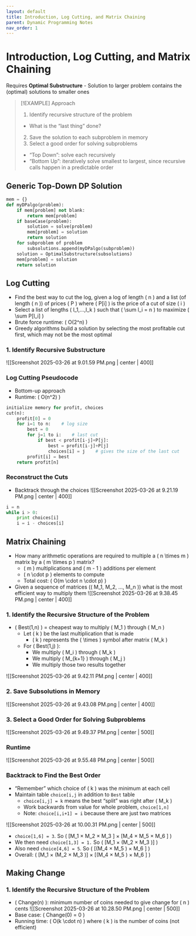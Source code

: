 ```yaml
---
layout: default
title: Introduction, Log Cutting, and Matrix Chaining
parent: Dynamic Programming Notes
nav_order: 1
---
```

# Introduction, Log Cutting, and Matrix Chaining
Requires **Optimal Substructure**
	- Solution to larger problem contains the (optimal) solutions to smaller ones

> [!EXAMPLE] Approach
> 1. Identify recursive structure of the problem
> 	- What is the “last thing” done?
> 2. Save the solution to each subproblem in memory
> 3. Select a good order for solving subproblems
> 	- “Top Down”: solve each recursively
> 	- “Bottom Up”: iteratively solve smallest to largest, since recursive calls happen in a predictable order

## Generic Top-Down DP Solution
```Python
mem = {}
def myDPalgo(problem):
	if mem[problem] not blank:
		return mem[problem]
	if baseCase(problem):
		solution = solve(problem)
		mem[problem] = solution
		return solution
	for subproblem of problem
		subsolutions.append(myDPalgo(subproblem))
	solution = OptimalSubstructure(subsolutions)
	mem[problem] = solution
	return solution
```

## Log Cutting
- Find the best way to cut the log, given a log of length \( n \) and a list (of length \( n \)) of prices \( P \) where \( P[i] \) is the price of a cut of size \( i \)
- Select a list of lengths \( l_1,…,l_k \) such that \( \sum l_i = n \) to maximize \( \sum P[l_i] \)
- Brute force runtime: \( O(2^n) \)
- Greedy algorithms build a solution by selecting the most profitable cut first, which may not be the most optimal

### 1. Identify Recursive Substructure
![[Screenshot 2025-03-26 at 9.01.59 PM.png | center | 400]]

### Log Cutting Pseudocode
- Bottom-up approach
- Runtime: \( O(n^2) \)
```Python
initialize memory for profit, choices
cut(n):
	profit[0] = 0
	for i=1 to n:    # log size
		best = 0
		for j=1 to i:    # last cut
			if best < profit[i-j]+P[j]:	
				best = profit[i-j]+P[j]
				choices[i] = j    # gives the size of the last cut
		profit[i] = best
	return profit[n]
```

### Reconstruct the Cuts
- Backtrack through the choices
![[Screenshot 2025-03-26 at 9.21.19 PM.png | center | 400]]

```Python
i = n
while i > 0:
	print choices[i]
	i = i - choices[i]
```

## Matrix Chaining
- How many arithmetic operations are required to multiple a \( n \times m \) matrix by a \( m \times p \) matrix?
	- \( m \) multiplications and \( m - 1 \) additions per element
	- \( n \cdot p \) elements to compute
	- Total cost: \( O(m \cdot n \cdot p) \)
- Given a sequence of matrices (\( M_1, M_2, …, M_n \)) what is the most efficient way to multiply them
![[Screenshot 2025-03-26 at 9.38.45 PM.png | center | 400]]

### 1. Identify the Recursive Structure of the Problem
- \( Best(1,n) \) = cheapest way to multiply \( M_1 \) through \( M_n \)
	- Let \( k \) be the last multiplication that is made
		- \( k \) represents the \( \times \) symbol after matrix \( M_k \)
	- For \( Best(1,j) \):
		- We multiply \( M_i \) through \( M_k \)
		- We multiply \( M_{k+1} \) through \( M_j \)
		- We multiply those two results together

![[Screenshot 2025-03-26 at 9.42.11 PM.png | center | 400]]

### 2. Save Subsolutions in Memory
![[Screenshot 2025-03-26 at 9.43.08 PM.png | center | 400]]

### 3. Select a Good Order for Solving Subproblems
![[Screenshot 2025-03-26 at 9.49.37 PM.png | center | 500]]

### Runtime
![[Screenshot 2025-03-26 at 9.55.48 PM.png | center | 500]]

### Backtrack to Find the Best Order
- “Remember” which choice of \( k \) was the minimum at each cell
- Maintain table `choice[i,j` in addition to `Best` table
	- `choice[i,j] = k` means the best “split” was right after \( M_k \)
	- Work backwards from value for whole problem, `choice[1,n]`
	- Note: `choice[i,i+1] = i` because there are just two matrices

![[Screenshot 2025-03-26 at 10.00.31 PM.png | center | 500]]
- `choice[1,6] = 3`. So  \( [M_1 × M_2 × M_3 ] × [M_4 × M_5 × M_6 ] \)
- We then need `choice[1,3] = 1.` So \( [M_1 × (M_2 × M_3 )] \)
- Also need `choice[4,6] = 5`. So \( [(M_4 × M_5 ) × M_6 ] \)
- Overall: \( [M_1 × (M_2 × M_3 )] × [(M_4 × M_5 ) × M_6 ] \)

## Making Change

### 1. Identify the Recursive Structure of the Problem
- \( Change(n) \): minimum number of coins needed to give change for \( n \) cents
![[Screenshot 2025-03-26 at 10.28.50 PM.png | center | 500]]
- Base case: \( Change(0) = 0 \)
- Running time: \( O(k \cdot n) \) where \( k \) is the number of coins (not efficient)
